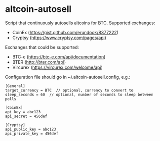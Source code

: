 altcoin-autosell
================

Script that continuously autosells altcoins for BTC. Supported exchanges:
* CoinEx (https://gist.github.com/erundook/8377222)
* Cryptsy (https://www.cryptsy.com/pages/api)

Exchanges that could be supported:
* BTC-e (https://btc-e.com/api/documentation)
* BTER (http://bter.com/api)
* Vircurex (https://vircurex.com/welcome/api)

Configuration file should go in ~/.altcoin-autosell.config, e.g.:

    [General]
    target_currency = BTC  // optional, currency to convert to
    sleep_seconds = 60  // optional, number of seconds to sleep between polls
    
    [CoinEx]
    api_key = abc123
    api_secret = 456def

    [Cryptsy]
    api_public_key = abc123
    api_private_key = 456def
